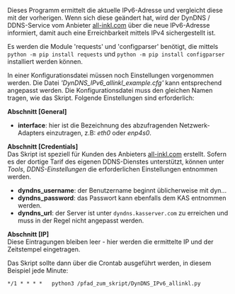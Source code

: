 Dieses Programm ermittelt die aktuelle IPv6-Adresse und vergleicht diese mit der vorherigen. Wenn sich diese geändert hat, wird der DynDNS / DDNS-Service vom Anbieter [all-inkl.com](https://all-inkl.com/) über die neue IPv6-Adresse informiert, damit auch eine Erreichbarkeit mittels IPv4 sichergestellt ist.

Es werden die Module 'requests' und 'configparser' benötigt, die mittels 
`python -m pip install requests`
und
`python -m pip install configparser`
installiert werden können.

In einer Konfigurationsdatei müssen noch Einstellungen vorgenommen werden. Die Datei *'DynDNS_IPv6_allinkl_example.cfg'* kann entsprechend angepasst werden. Die Konfigurationsdatei muss den gleichen Namen tragen, wie das Skript. Folgende Einstellungen sind erforderlich:

**Abschnitt [General]**  
- **interface**: hier ist die Bezeichnung des abzufragenden Netzwerk-Adapters einzutragen, z.B: *eth0* oder *enp4s0*.

**Abschnitt [Credentials]**  
Das Skript ist speziell für Kunden des Anbieters [all-inkl.com](https://all-inkl.com/) erstellt. Sofern es der dortige Tarif des eigenen DDNS-Dienstes unterstützt, können unter *Tools*, *DDNS-Einstellungen* die erforderlichen Einstellungen entnommen werden.
- **dyndns_username**: der Benutzername beginnt üblicherweise mit dyn...
- **dyndns_password**: das Passwort kann ebenfalls dem KAS entnommen werden.
- **dyndns_url**:  der Server ist unter `dyndns.kasserver.com` zu erreichen und muss in der Regel nicht angepasst werden.

**Abschnitt [IP]**  
Diese Eintragungen bleiben leer - hier werden die ermittelte IP und der Zeitstempel eingetragen.

Das Skript sollte dann über die Crontab ausgeführt werden, in diesem Beispiel jede Minute:

`*/1 * * * *   python3 /pfad_zum_skript/DynDNS_IPv6_allinkl.py`

